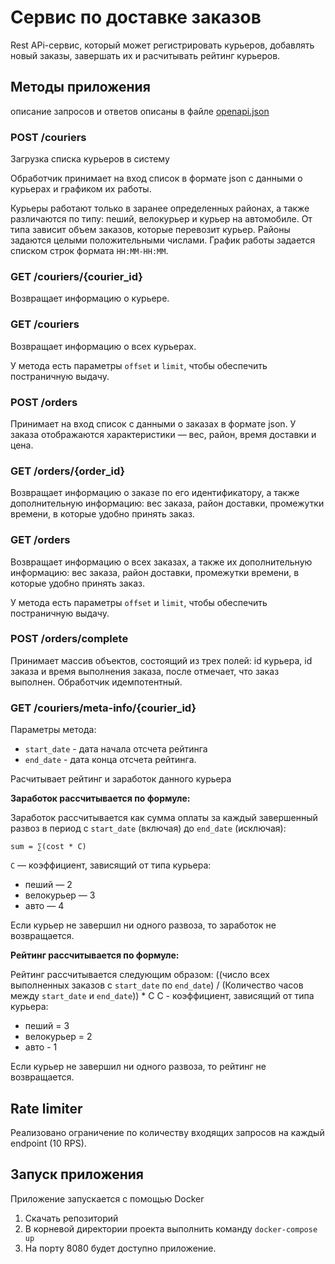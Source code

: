 # Сервис по доставке заказов
Rest APi-сервис, который может регистрировать курьеров, добавлять новый заказы, завершать их и расчитывать рейтинг курьеров.

## Методы приложения
описание запросов и ответов описаны в файле [openapi.json](openapi.json)

### POST /couriers
Загрузка списка курьеров в систему

Обработчик принимает на вход список в формате json с данными о курьерах и графиком их работы.

Курьеры работают только в заранее определенных районах, а также различаются по типу: пеший, велокурьер и
курьер на автомобиле. От типа зависит объем заказов, которые перевозит курьер.
Районы задаются целыми положительными числами. График работы задается списком строк формата `HH:MM-HH:MM`.

### GET /couriers/{courier_id}

Возвращает информацию о курьере.

### GET /couriers

Возвращает информацию о всех курьерах.

У метода есть параметры `offset` и `limit`, чтобы обеспечить постраничную выдачу.

### POST /orders

Принимает на вход список с данными о заказах в формате json. У заказа отображаются характеристики — вес, район,
время доставки и цена.

### GET /orders/{order_id}

Возвращает информацию о заказе по его идентификатору, а также дополнительную информацию: вес заказа, район доставки,
промежутки времени, в которые удобно принять заказ.

### GET /orders

Возвращает информацию о всех заказах, а также их дополнительную информацию: вес заказа, район доставки, промежутки времени, в которые удобно принять заказ.

У метода есть параметры `offset` и `limit`, чтобы обеспечить постраничную выдачу.

### POST /orders/complete

Принимает массив объектов, состоящий из трех полей: id курьера, id заказа и время выполнения заказа, после отмечает, что заказ выполнен.
Обработчик идемпотентный.

### GET /couriers/meta-info/{courier_id}

Параметры метода:
* `start_date` - дата начала отсчета рейтинга
* `end_date` - дата конца отсчета рейтинга.

Расчитывает рейтинг и заработок данного курьера

**Заработок рассчитывается по формуле:**

Заработок рассчитывается как сумма оплаты за каждый завершенный развоз в период с `start_date` (включая) до
`end_date` (исключая):

`sum = ∑(cost * C)`

`C`  — коэффициент, зависящий от типа курьера:
* пеший — 2
* велокурьер — 3
* авто — 4

Если курьер не завершил ни одного развоза, то заработок не возвращается.

**Рейтинг рассчитывается по формуле:**

Рейтинг рассчитывается следующим образом:
((число всех выполненных заказов с `start_date` по `end_date`) / (Количество часов между `start_date` и `end_date`)) * C
C - коэффициент, зависящий от типа курьера:
* пеший = 3
* велокурьер = 2
* авто - 1

Если курьер не завершил ни одного развоза, то рейтинг не возвращается.

## Rate limiter
Реализовано ограничение по количеству входящих запросов на каждый endpoint (10 RPS).

## Запуск приложения
Приложение запускается с помощью Docker
1. Скачать репозиторий
2. В корневой директории проекта выполнить команду `docker-compose up`
3. На порту 8080 будет доступно приложение.

